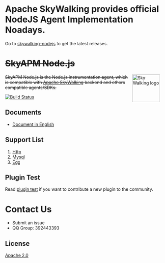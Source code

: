# Apache SkyWalking provides official NodeJS Agent Implementation Noadays.

Go to [skywalking-nodejs](https://github.com/apache/skywalking-nodejs) to get the latest releases.

# ~~SkyAPM Node.js~~

<img src="https://skyapmtest.github.io/page-resources/SkyAPM/skyapm.png" alt="Sky Walking logo" height="90px" align="right" />

~~SkyAPM Node.js is the Node.js instrumentation agent, which is compatible with [Apache SkyWalking](https://github.com/apache/skywalking) backend and others compatible agents/SDKs.~~

[![Build Status](https://github.com/SkyAPM/SkyAPM-nodejs/workflows/Build/badge.svg?branch=master)](https://github.com/SkyAPM/SkyAPM-nodejs/actions?query=branch%3Amaster+event%3Apush+workflow%3ABuild)

## Documents
* [Document in English](docs/README.md)

## Support List
1. [Http](https://nodejs.org/api/http.html)
1. [Mysql](https://github.com/mysqljs/mysql)
1. [Egg](https://github.com/eggjs/egg)

## Plugin Test
Read [plugin test](docs/PluginTest.md) if you want to contribute a new plugin to the community.

# Contact Us
* Submit an issue
* QQ Group: 392443393

## License
[Apache 2.0](LICENSE.md)
